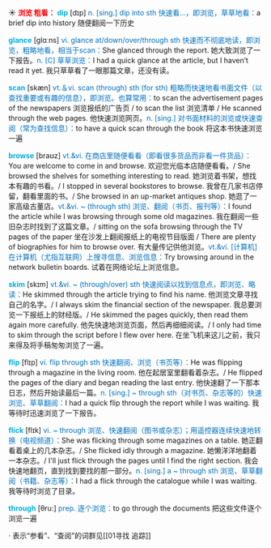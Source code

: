 ☀ <font color="red">**浏览 粗看：**</font>
<font color="sky blue">**dip**</font> [dɪp] 
<font color="#0070c0">n. [sing.] dip into sth 快速看…，即浏览，草草地看：</font>a brief dip into history 随便翻阅一下历史

<font color="sky blue">**glance**</font> [ɡlɑːns] 
<font color="#0070c0">vi. glance at/down/over/through sth 快速而不彻底地读，即浏览，粗略地看，相当于scan：</font>She glanced through the report. 她大致浏览了一下报告。<font color="#0070c0">n. [C] 草草浏览：</font>I had a quick glance at the article, but I haven’t read it yet. 我只草草看了一眼那篇文章，还没有读。

<font color="sky blue">**scan**</font> [skæn] 
<font color="#0070c0">vt.＆vi. scan (through) sth (for sth) 粗略而快速地看书面文件（以查找重要或有趣的信息），即浏览。也算常用：</font>to scan the advertisement pages of the newspapers 浏览报纸的广告页 / to scan the list 浏览清单 / He scanned through the web pages. 他快速浏览网页。<font color="#0070c0">n. [sing.] 对书面材料的浏览或快速查阅（常为查找信息）：</font>to have a quick scan through the book 将这本书快速浏览一遍
           
<font color="sky blue">**browse**</font> [braʊz]
<font color="#0070c0">vt.&vi. 在商店里随便看看（即看很多货品而非看一件货品）：</font>You are welcome to come in and browse. 欢迎您光临本店随便看看。/ She browsed the shelves for something interesting to read. 她浏览着书架，想找本有趣的书看。/ I stopped in several bookstores to browse. 我曾在几家书店停留，翻看里面的书。/ She browsed in an up-market antiques shop. 她逛了一家高级古董店。<font color="#0070c0">vt.&vi. ~ (through sth) 浏览、翻阅（书页、报刊等）：</font>I found the article while I was browsing through some old magazines. 我在翻阅一些旧杂志时找到了这篇文章。/ sitting on the sofa browsing through the TV pages of the paper 坐在沙发上翻阅报纸上的电视节目版面 / There are plenty of biographies for him to browse over. 有大量传记供他浏览。<font color="#0070c0">vt.&vi. [计算机] 在计算机（尤指互联网）上搜寻信息、浏览信息：</font>Try browsing around in the network bulletin boards. 试着在网络论坛上浏览信息。

<font color="sky blue">**skim**</font> [skɪm]
<font color="#0070c0">vt.&vi. ~ (through/over) sth 快速阅读以找到信息点，即浏览、略读：</font>He skimmed through the article trying to find his name. 他浏览文章寻找自己的名字。/ I always skim the financial section of the newspaper. 我总要浏览一下报纸上的财经版。/ He skimmed the pages quickly, then read them again more carefully. 他先快速地浏览页面，然后再细细阅读。/ I only had time to skim through the script before I flew over here. 在坐飞机来这儿之前，我只来得及将手稿匆匆浏览了一遍。
           
<font color="sky blue">**flip**</font> [flɪp]
<font color="#0070c0">vi. flip through sth 快速翻阅、浏览（书页等）：</font>He was flipping through a magazine in the living room. 他在起居室里翻看着杂志。/ He flipped the pages of the diary and began reading the last entry. 他快速翻了一下那本日志，然后开始读最后一篇。<font color="#0070c0">n. [sing.] ~ through sth（对书页、杂志等的）快速浏览、草草翻阅：</font>I had a quick flip through the report while I was waiting. 我等待时迅速浏览了一下报告。
           
<font color="sky blue">**flick**</font> [flɪk]
<font color="#0070c0">vi. ~ through 浏览、快速翻阅（图书或杂志）；用遥控器连续快速地转换（电视频道）：</font>She was flicking through some magazines on a table. 她正翻看着桌上的几本杂志。/ She flicked idly through a magazine. 她懒洋洋地翻着一本杂志。/ I'll just flick through the pages until I find the right section. 我会快速地翻页，直到找到要找的那一部分。<font color="#0070c0">n. [sing.] a ~ through sth 浏览、草草翻阅（书籍、杂志等）：</font>I had a flick through the catalogue while I was waiting. 我等待时浏览了目录。
 
<font color="sky blue">**through**</font> [θru:] 
<font color="#0070c0">prep. 逐个浏览：</font>to go through the documents 把这些文件逐个浏览一遍

· 表示“参看”、“查阅”的词群见[[01寻找 追踪]]
